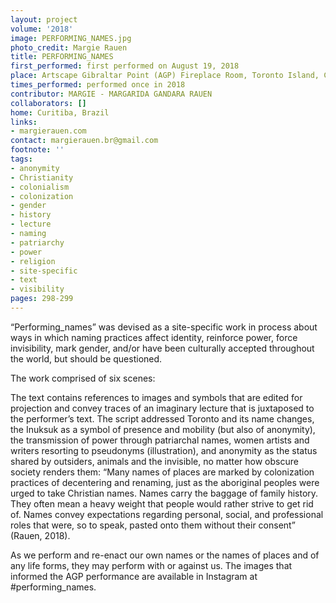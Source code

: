 ```yaml
---
layout: project
volume: '2018'
image: PERFORMING_NAMES.jpg
photo_credit: Margie Rauen
title: PERFORMING_NAMES
first_performed: first performed on August 19, 2018
place: Artscape Gibraltar Point (AGP) Fireplace Room, Toronto Island, Canada
times_performed: performed once in 2018
contributor: MARGIE - MARGARIDA GANDARA RAUEN
collaborators: []
home: Curitiba, Brazil
links:
- margierauen.com
contact: margierauen.br@gmail.com
footnote: ''
tags:
- anonymity
- Christianity
- colonialism
- colonization
- gender
- history
- lecture
- naming
- patriarchy
- power
- religion
- site-specific
- text
- visibility
pages: 298-299
---
```




“Performing_names” was devised as a site-specific work in process about ways in which naming practices affect identity, reinforce power, force invisibility, mark gender, and/or have been culturally accepted throughout the world, but should be questioned.

The work comprised of six scenes:

The text contains references to images and symbols that are edited for projection and convey traces of an imaginary lecture that is juxtaposed to the performer’s text. The script addressed Toronto and its name changes, the Inuksuk as a symbol of presence and mobility (but also of anonymity), the transmission of power through patriarchal names, women artists and writers resorting to pseudonyms (illustration), and anonymity as the status shared by outsiders, animals and the invisible, no matter how obscure society renders them: “Many names of places are marked by colonization practices of decentering and renaming, just as the aboriginal peoples were urged to take Christian names. Names carry the baggage of family history. They often mean a heavy weight that people would rather strive to get rid of. Names convey expectations regarding personal, social, and professional roles that were, so to speak, pasted onto them without their consent” (Rauen, 2018).

As we perform and re-enact our own names or the names of places and of any life forms, they may perform with or against us. The images that informed the AGP performance are available in Instagram at #performing_names.
